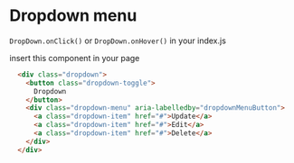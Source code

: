 # Dropdown menu
`DropDown.onClick()` or `DropDown.onHover()` in your index.js

insert this component in your page
```html
  <div class="dropdown">
    <button class="dropdown-toggle">
      Dropdown
    </button>
    <div class="dropdown-menu" aria-labelledby="dropdownMenuButton">
      <a class="dropdown-item" href="#">Update</a>
      <a class="dropdown-item" href="#">Edit</a>
      <a class="dropdown-item" href="#">Delete</a>
    </div>
  </div>
```